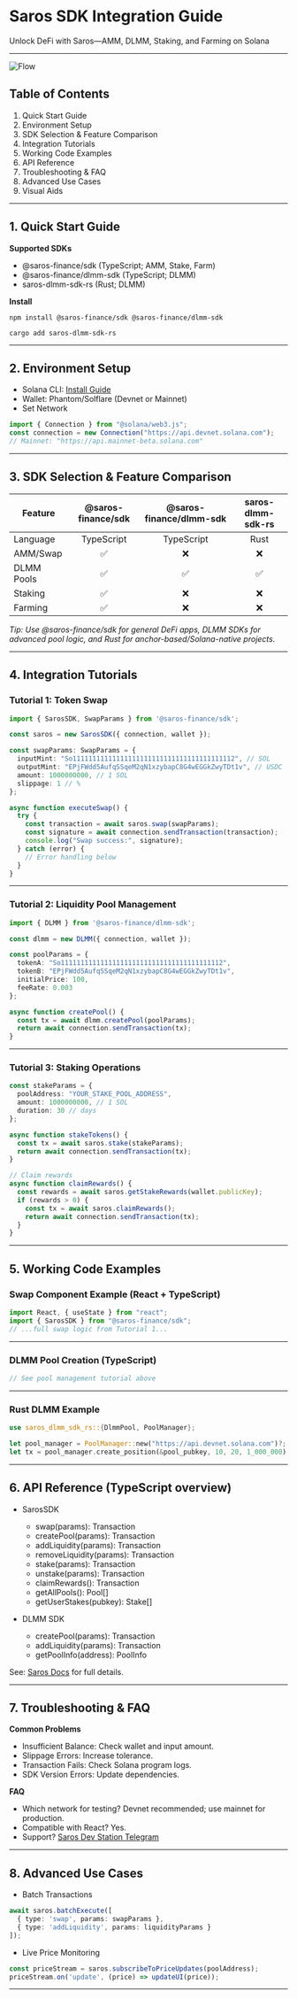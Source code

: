 
# Saros SDK Integration Guide  
Unlock DeFi with Saros—AMM, DLMM, Staking, and Farming on Solana

***
![Flow](https://github.com/rupamp26/Saros-SDK-Integration-Guide/blob/main/generated-image.png)
## Table of Contents  
1. Quick Start Guide  
2. Environment Setup  
3. SDK Selection & Feature Comparison  
4. Integration Tutorials  
5. Working Code Examples  
6. API Reference  
7. Troubleshooting & FAQ  
8. Advanced Use Cases  
9. Visual Aids  

***

## 1. Quick Start Guide

**Supported SDKs**

- @saros-finance/sdk (TypeScript; AMM, Stake, Farm)
- @saros-finance/dlmm-sdk (TypeScript; DLMM)
- saros-dlmm-sdk-rs (Rust; DLMM)

**Install**

```
npm install @saros-finance/sdk @saros-finance/dlmm-sdk
```

```
cargo add saros-dlmm-sdk-rs
```

***

## 2. Environment Setup

- Solana CLI: [Install Guide](https://docs.solana.com/cli/install-solana-cli-tools)
- Wallet: Phantom/Solflare (Devnet or Mainnet)
- Set Network

```typescript
import { Connection } from "@solana/web3.js";
const connection = new Connection("https://api.devnet.solana.com");
// Mainnet: "https://api.mainnet-beta.solana.com"
```

***

## 3. SDK Selection & Feature Comparison

| Feature         | @saros-finance/sdk | @saros-finance/dlmm-sdk | saros-dlmm-sdk-rs |
|-----------------|:------------------:|:-----------------------:|:-----------------:|
| Language        | TypeScript         | TypeScript              | Rust              |
| AMM/Swap        | ✅                 | ❌                      | ❌                |
| DLMM Pools      | ✅                 | ✅                      | ✅                |
| Staking         | ✅                 | ❌                      | ❌                |
| Farming         | ✅                 | ❌                      | ❌                |

*Tip: Use @saros-finance/sdk for general DeFi apps, DLMM SDKs for advanced pool logic, and Rust for anchor-based/Solana-native projects.*

***

## 4. Integration Tutorials

### Tutorial 1: Token Swap

```typescript
import { SarosSDK, SwapParams } from '@saros-finance/sdk';

const saros = new SarosSDK({ connection, wallet });

const swapParams: SwapParams = {
  inputMint: "So11111111111111111111111111111111111111112", // SOL
  outputMint: "EPjFWdd5AufqSSqeM2qN1xzybapC8G4wEGGkZwyTDt1v", // USDC
  amount: 1000000000, // 1 SOL
  slippage: 1 // %
};

async function executeSwap() {
  try {
    const transaction = await saros.swap(swapParams);
    const signature = await connection.sendTransaction(transaction);
    console.log("Swap success:", signature);
  } catch (error) {
    // Error handling below
  }
}
```

***

### Tutorial 2: Liquidity Pool Management

```typescript
import { DLMM } from '@saros-finance/dlmm-sdk';

const dlmm = new DLMM({ connection, wallet });

const poolParams = {
  tokenA: "So11111111111111111111111111111111111111112",
  tokenB: "EPjFWdd5AufqSSqeM2qN1xzybapC8G4wEGGkZwyTDt1v",
  initialPrice: 100,
  feeRate: 0.003
};

async function createPool() {
  const tx = await dlmm.createPool(poolParams);
  return await connection.sendTransaction(tx);
}
```

***

### Tutorial 3: Staking Operations

```typescript
const stakeParams = {
  poolAddress: "YOUR_STAKE_POOL_ADDRESS",
  amount: 1000000000, // 1 SOL
  duration: 30 // days
};

async function stakeTokens() {
  const tx = await saros.stake(stakeParams);
  return await connection.sendTransaction(tx);
}

// Claim rewards
async function claimRewards() {
  const rewards = await saros.getStakeRewards(wallet.publicKey);
  if (rewards > 0) {
    const tx = await saros.claimRewards();
    return await connection.sendTransaction(tx);
  }
}
```

***

## 5. Working Code Examples

### Swap Component Example (React + TypeScript)

```typescript
import React, { useState } from "react";
import { SarosSDK } from "@saros-finance/sdk";
// ...full swap logic from Tutorial 1...
```

***

### DLMM Pool Creation (TypeScript)

```typescript
// See pool management tutorial above
```

***

### Rust DLMM Example

```rust
use saros_dlmm_sdk_rs::{DlmmPool, PoolManager};

let pool_manager = PoolManager::new("https://api.devnet.solana.com")?;
let tx = pool_manager.create_position(&pool_pubkey, 10, 20, 1_000_000).await?;
```

***

## 6. API Reference (TypeScript overview)

- SarosSDK
    - swap(params): Transaction
    - createPool(params): Transaction
    - addLiquidity(params): Transaction
    - removeLiquidity(params): Transaction
    - stake(params): Transaction
    - unstake(params): Transaction
    - claimRewards(): Transaction
    - getAllPools(): Pool[]
    - getUserStakes(pubkey): Stake[]

- DLMM SDK
    - createPool(params): Transaction
    - addLiquidity(params): Transaction
    - getPoolInfo(address): PoolInfo

See: [Saros Docs](https://docs.saros.xyz/integration) for full details.

***

## 7. Troubleshooting & FAQ

**Common Problems**
- Insufficient Balance: Check wallet and input amount.
- Slippage Errors: Increase tolerance.
- Transaction Fails: Check Solana program logs.
- SDK Version Errors: Update dependencies.

**FAQ**
- Which network for testing? Devnet recommended; use mainnet for production.
- Compatible with React? Yes.
- Support? [Saros Dev Station Telegram](https://t.me/+DLLPYFzvTzJmNTJh)

***

## 8. Advanced Use Cases

- Batch Transactions
```typescript
await saros.batchExecute([
  { type: 'swap', params: swapParams }, 
  { type: 'addLiquidity', params: liquidityParams }
]);
```

- Live Price Monitoring
```typescript
const priceStream = saros.subscribeToPriceUpdates(poolAddress);
priceStream.on('update', (price) => updateUI(price));
```

***
